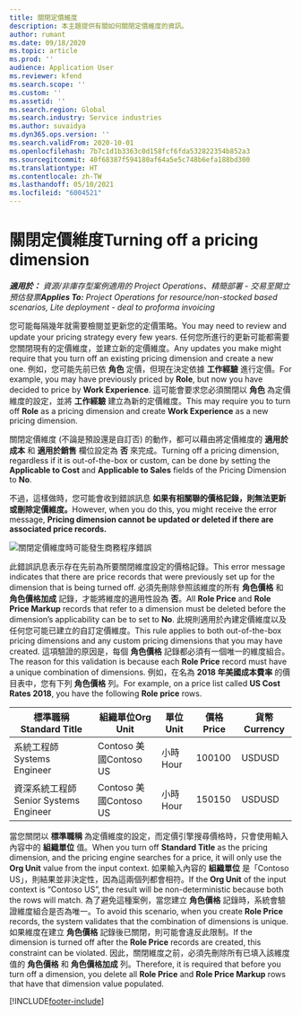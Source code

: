 ```yaml
---
title: 關閉定價維度
description: 本主題提供有關如何關閉定價維度的資訊。
author: rumant
ms.date: 09/18/2020
ms.topic: article
ms.prod: ''
audience: Application User
ms.reviewer: kfend
ms.search.scope: ''
ms.custom: ''
ms.assetid: ''
ms.search.region: Global
ms.search.industry: Service industries
ms.author: suvaidya
ms.dyn365.ops.version: ''
ms.search.validFrom: 2020-10-01
ms.openlocfilehash: 7b7c1d1b3363c0d158fcf6fda532822354b852a3
ms.sourcegitcommit: 40f68387f594180af64a5e5c748b6efa188bd300
ms.translationtype: HT
ms.contentlocale: zh-TW
ms.lasthandoff: 05/10/2021
ms.locfileid: "6004521"
---
```

# <a name="turning-off-a-pricing-dimension"></a><span data-ttu-id="fa5e9-103">關閉定價維度</span><span class="sxs-lookup"><span data-stu-id="fa5e9-103">Turning off a pricing dimension</span></span>

<span data-ttu-id="fa5e9-104">_**適用於：** 資源/非庫存型案例適用的 Project Operations、精簡部署 - 交易至開立預估發票_</span><span class="sxs-lookup"><span data-stu-id="fa5e9-104">_**Applies To:** Project Operations for resource/non-stocked based scenarios, Lite deployment - deal to proforma invoicing_</span></span>

<span data-ttu-id="fa5e9-105">您可能每隔幾年就需要檢閱並更新您的定價策略。</span><span class="sxs-lookup"><span data-stu-id="fa5e9-105">You may need to review and update your pricing strategy every few years.</span></span> <span data-ttu-id="fa5e9-106">任何您所進行的更新可能都需要您關閉現有的定價維度，並建立新的定價維度。</span><span class="sxs-lookup"><span data-stu-id="fa5e9-106">Any updates you make might require that you turn off an existing pricing dimension and create a new one.</span></span> <span data-ttu-id="fa5e9-107">例如，您可能先前已依 **角色** 定價，但現在決定依據 **工作經驗** 進行定價。</span><span class="sxs-lookup"><span data-stu-id="fa5e9-107">For example, you may have previously priced by **Role**, but now you have decided to price by **Work Experience**.</span></span> <span data-ttu-id="fa5e9-108">這可能會要求您必須關閉以 **角色** 為定價維度的設定，並將 **工作經驗** 建立為新的定價維度。</span><span class="sxs-lookup"><span data-stu-id="fa5e9-108">This may require you to turn off **Role** as a pricing dimension and create **Work Experience** as a new pricing dimension.</span></span> 

<span data-ttu-id="fa5e9-109">關閉定價維度 (不論是預設還是自訂否) 的動作，都可以藉由將定價維度的 **適用於成本** 和 **適用於銷售** 欄位設定為 **否** 來完成。</span><span class="sxs-lookup"><span data-stu-id="fa5e9-109">Turning off a pricing dimension, regardless if it is out-of-the-box or custom, can be done by setting the **Applicable to Cost** and **Applicable to Sales** fields of the Pricing Dimension to **No**.</span></span>

<span data-ttu-id="fa5e9-110">不過，這樣做時，您可能會收到錯誤訊息 **如果有相關聯的價格記錄，則無法更新或刪除定價維度。**</span><span class="sxs-lookup"><span data-stu-id="fa5e9-110">However, when you do this, you might receive the error message, **Pricing dimension cannot be updated or deleted if there are associated price records.**</span></span>

![關閉定價維度時可能發生商務程序錯誤](media/Business-Process-Error.png)

<span data-ttu-id="fa5e9-112">此錯誤訊息表示存在先前為所要關閉維度設定的價格記錄。</span><span class="sxs-lookup"><span data-stu-id="fa5e9-112">This error message indicates that there are price records that were previously set up for the dimension that is being turned off.</span></span> <span data-ttu-id="fa5e9-113">必須先刪除參照該維度的所有 **角色價格** 和 **角色價格加成** 記錄，才能將維度的適用性設為 **否**。</span><span class="sxs-lookup"><span data-stu-id="fa5e9-113">All **Role Price** and **Role Price Markup** records that refer to a dimension must be deleted before the dimension’s applicability can be to set to **No**.</span></span> <span data-ttu-id="fa5e9-114">此規則適用於內建定價維度以及任何您可能已建立的自訂定價維度。</span><span class="sxs-lookup"><span data-stu-id="fa5e9-114">This rule applies to both out-of-the-box pricing dimensions and any custom pricing dimensions that you may have created.</span></span> <span data-ttu-id="fa5e9-115">這項驗證的原因是，每個 **角色價格** 記錄都必須有一個唯一的維度組合。</span><span class="sxs-lookup"><span data-stu-id="fa5e9-115">The reason for this validation is because each **Role Price** record must have a unique combination of dimensions.</span></span> <span data-ttu-id="fa5e9-116">例如，在名為 **2018 年美國成本費率** 的價目表中，您有下列 **角色價格** 列。</span><span class="sxs-lookup"><span data-stu-id="fa5e9-116">For example, on a price list called **US Cost Rates 2018**, you have the following **Role price** rows.</span></span> 

| <span data-ttu-id="fa5e9-117">標準職稱</span><span class="sxs-lookup"><span data-stu-id="fa5e9-117">Standard Title</span></span>         | <span data-ttu-id="fa5e9-118">組織單位</span><span class="sxs-lookup"><span data-stu-id="fa5e9-118">Org Unit</span></span>    |<span data-ttu-id="fa5e9-119">單位</span><span class="sxs-lookup"><span data-stu-id="fa5e9-119">Unit</span></span>   |<span data-ttu-id="fa5e9-120">價格</span><span class="sxs-lookup"><span data-stu-id="fa5e9-120">Price</span></span>  |<span data-ttu-id="fa5e9-121">貨幣</span><span class="sxs-lookup"><span data-stu-id="fa5e9-121">Currency</span></span>  |
| -----------------------|-------------|-------|-------|----------|
| <span data-ttu-id="fa5e9-122">系統工程師</span><span class="sxs-lookup"><span data-stu-id="fa5e9-122">Systems Engineer</span></span>|<span data-ttu-id="fa5e9-123">Contoso 美國</span><span class="sxs-lookup"><span data-stu-id="fa5e9-123">Contoso US</span></span>|<span data-ttu-id="fa5e9-124">小時</span><span class="sxs-lookup"><span data-stu-id="fa5e9-124">Hour</span></span>| <span data-ttu-id="fa5e9-125">100</span><span class="sxs-lookup"><span data-stu-id="fa5e9-125">100</span></span>|<span data-ttu-id="fa5e9-126">USD</span><span class="sxs-lookup"><span data-stu-id="fa5e9-126">USD</span></span>|
| <span data-ttu-id="fa5e9-127">資深系統工程師</span><span class="sxs-lookup"><span data-stu-id="fa5e9-127">Senior Systems Engineer</span></span>|<span data-ttu-id="fa5e9-128">Contoso 美國</span><span class="sxs-lookup"><span data-stu-id="fa5e9-128">Contoso US</span></span>|<span data-ttu-id="fa5e9-129">小時</span><span class="sxs-lookup"><span data-stu-id="fa5e9-129">Hour</span></span>| <span data-ttu-id="fa5e9-130">150</span><span class="sxs-lookup"><span data-stu-id="fa5e9-130">150</span></span>| <span data-ttu-id="fa5e9-131">USD</span><span class="sxs-lookup"><span data-stu-id="fa5e9-131">USD</span></span>|


<span data-ttu-id="fa5e9-132">當您關閉以 **標準職稱** 為定價維度的設定，而定價引擎搜尋價格時，只會使用輸入內容中的 **組織單位** 值。</span><span class="sxs-lookup"><span data-stu-id="fa5e9-132">When you turn off **Standard Title** as the pricing dimension, and the pricing engine searches for a price, it will only use the **Org Unit** value from the input context.</span></span> <span data-ttu-id="fa5e9-133">如果輸入內容的 **組織單位** 是「Contoso US」，則結果並非決定性，因為這兩個列都會相符。</span><span class="sxs-lookup"><span data-stu-id="fa5e9-133">If the **Org Unit** of the input context is “Contoso US”, the result will be non-deterministic because both the rows will match.</span></span> <span data-ttu-id="fa5e9-134">為了避免這種案例，當您建立 **角色價格** 記錄時，系統會驗證維度組合是否為唯一。</span><span class="sxs-lookup"><span data-stu-id="fa5e9-134">To avoid this scenario, when you create **Role Price** records, the system validates that the combination of dimensions is unique.</span></span> <span data-ttu-id="fa5e9-135">如果維度在建立 **角色價格** 記錄後已關閉，則可能會違反此限制。</span><span class="sxs-lookup"><span data-stu-id="fa5e9-135">If the dimension is turned off after the **Role Price** records are created, this constraint can be violated.</span></span> <span data-ttu-id="fa5e9-136">因此，關閉維度之前，必須先刪除所有已填入該維度值的 **角色價格** 和 **角色價格加成** 列。</span><span class="sxs-lookup"><span data-stu-id="fa5e9-136">Therefore, it is required that before you turn off a dimension, you delete all **Role Price** and **Role Price Markup** rows that have that dimension value populated.</span></span>


[!INCLUDE[footer-include](../includes/footer-banner.md)]